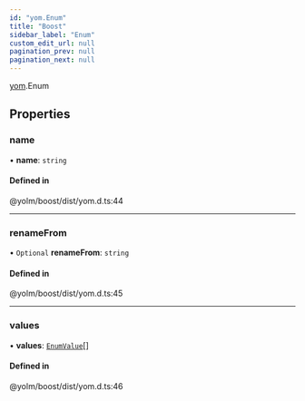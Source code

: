 ```yaml
---
id: "yom.Enum"
title: "Boost"
sidebar_label: "Enum"
custom_edit_url: null
pagination_prev: null
pagination_next: null
---
```


[yom](../namespaces/yom.md).Enum

## Properties

### name

• **name**: `string`

#### Defined in

@yolm/boost/dist/yom.d.ts:44

___

### renameFrom

• `Optional` **renameFrom**: `string`

#### Defined in

@yolm/boost/dist/yom.d.ts:45

___

### values

• **values**: [`EnumValue`](yom.EnumValue.md)[]

#### Defined in

@yolm/boost/dist/yom.d.ts:46
